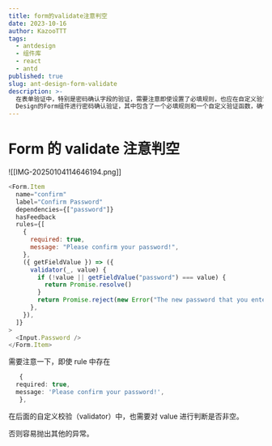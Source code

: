 ```yaml
---
title: form的validate注意判空
date: 2023-10-16
author: KazooTTT
tags:
  - antdesign
  - 组件库
  - react
  - antd
published: true
slug: ant-design-form-validate
description: >-
  在表单验证中，特别是密码确认字段的验证，需要注意即使设置了必填规则，也应在自定义验证函数中检查值是否为空。示例代码展示了如何使用Ant
  Design的Form组件进行密码确认验证，其中包含了一个必填规则和一个自定义验证函数，确保输入的密码与确认密码一致。如果不检查确认密码字段的值是否为空，可能会导致不必要的异常抛出。
---
```


# Form 的 validate 注意判空

![[IMG-20250104114646194.png]]

```js
<Form.Item
  name="confirm"
  label="Confirm Password"
  dependencies={["password"]}
  hasFeedback
  rules={[
    {
      required: true,
      message: "Please confirm your password!",
    },
    ({ getFieldValue }) => ({
      validator(_, value) {
        if (!value || getFieldValue("password") === value) {
          return Promise.resolve()
        }
        return Promise.reject(new Error("The new password that you entered do not match!"))
      },
    }),
  ]}
>
  <Input.Password />
</Form.Item>
```

需要注意一下，即使 rule 中存在

```ts
   {
  required: true,
  message: 'Please confirm your password!',
   },
```

在后面的自定义校验（validator）中，也需要对 value 进行判断是否非空。

否则容易抛出其他的异常。
